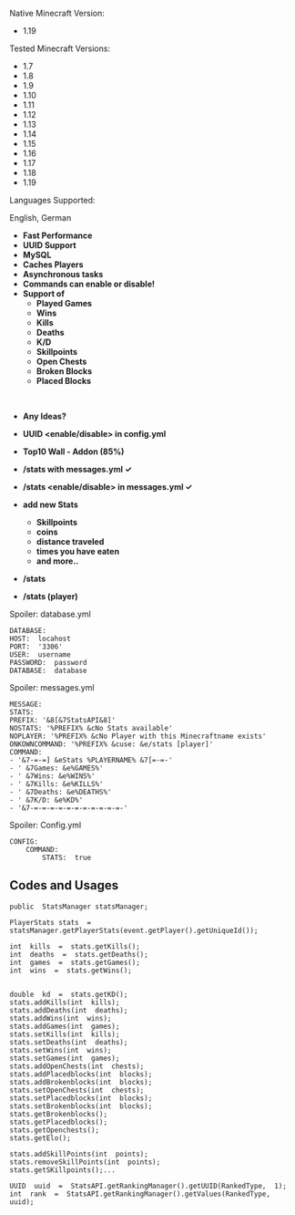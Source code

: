 Native Minecraft Version:

-   1.19

Tested Minecraft Versions:

-   1.7
-   1.8
-   1.9
-   1.10
-   1.11
-   1.12
-   1.13
-   1.14
-   1.15
-   1.16
-   1.17
-   1.18
-   1.19

Languages Supported:

English, German

-   **Fast Performance**
-   **UUID Support**
-   **MySQL**
-   **Caches Players**
-   **Asynchronous tasks**
-   **Commands can enable or disable!**
-   **Support of**
    -   **Played Games**
    -   **Wins**
    -   **Kills**
    -   **Deaths**
    -   **K/D**
    -   **Skillpoints**
    -   **Open Chests**
    -   **Broken Blocks**
    -   **Placed Blocks**

​

-   **Any Ideas?**
-   **UUID <enable/disable> in config.yml**
-   **Top10 Wall - Addon (85%)**
-   **/stats with messages.yml  ✓**
-   **/stats <enable/disable> in messages.yml  **✓****
-   **add new Stats**
    -   **Skillpoints**
    -   **coins**
    -   ****distance traveled****
    -   ******times you have eaten******
    -   ********and more..********

-   **/stats**
-   **/stats (player)**
  

Spoiler:  database.yml


    DATABASE:  
	HOST:  locahost  
	PORT:  '3306'  
	USER:  username  
	PASSWORD:  password  
	DATABASE:  database  

  

Spoiler:  messages.yml


	MESSAGE:  
	STATS:  
	PREFIX: '&8[&7StatsAPI&8]'  
	NOSTATS: '%PREFIX% &cNo Stats available'  
	NOPLAYER: '%PREFIX% &cNo Player with this Minecraftname exists'  
	ONKOWNCOMMAND: '%PREFIX% &cuse: &e/stats [player]'  
	COMMAND:  
	- '&7-=-=] &eStats %PLAYERNAME% &7[=-=-'  
	- ' &7Games: &e%GAMES%'  
	- ' &7Wins: &e%WINS%'  
	- ' &7Kills: &e%KILLS%'  
	- ' &7Deaths: &e%DEATHS%'  
	- ' &7K/D: &e%KD%'  
	- '&7-=-=-=-=-=-=-=-=-=-=-=-'  

  

Spoiler:  Config.yml

	CONFIG:  
		COMMAND:  
			STATS:  true

  ## Codes and Usages
	
	public  StatsManager statsManager;  
	
	PlayerStats stats  =  statsManager.getPlayerStats(event.getPlayer().getUniqueId());  
  
	int  kills  =  stats.getKills();  
	int  deaths  =  stats.getDeaths();  
	int  games  =  stats.getGames();  
	int  wins  =  stats.getWins();  
  

	double  kd  =  stats.getKD();  
	stats.addKills(int  kills);  
	stats.addDeaths(int  deaths);  
	stats.addWins(int  wins);  
	stats.addGames(int  games);  
	stats.setKills(int  kills);  
	stats.setDeaths(int  deaths);  
	stats.setWins(int  wins);  
	stats.setGames(int  games);  
	stats.addOpenChests(int  chests);  
	stats.addPlacedblocks(int  blocks);  
	stats.addBrokenblocks(int  blocks);  
	stats.setOpenChests(int  chests);  
	stats.setPlacedblocks(int  blocks);  
	stats.setBrokenblocks(int  blocks);  
	stats.getBrokenblocks();  
	stats.getPlacedblocks();  
	stats.getOpenchests();  
	stats.getElo();	
  
	stats.addSkillPoints(int  points);  
	stats.removeSkillPoints(int  points);  
	stats.getSKillpoints();...  
  
	UUID  uuid  =  StatsAPI.getRankingManager().getUUID(RankedType,  1);  
	int  rank  =  StatsAPI.getRankingManager().getValues(RankedType, uuid);  
